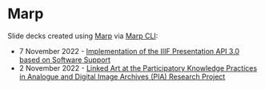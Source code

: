 # Marp

 Slide decks created using [Marp](https://marp.app) via [Marp CLI](https://github.com/marp-team/marp-cli):

 - 7 November 2022 - [Implementation of the IIIF Presentation API 3.0 based on Software Support](https://julsraemy.ch/prezi/euromed2022-pia-iiif.html)
 - 2 November 2022 - [Linked Art at the Participatory Knowledge Practices in Analogue and Digital Image Archives (PIA) Research Project](https://julsraemy.ch/prezi/linkedart-pia.html)